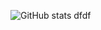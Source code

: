 ![GitHub stats](https://github-readme-stats.vercel.app/api?username=jeffersonbalde&show_icons=true&theme=tokyonight)
dfdf
